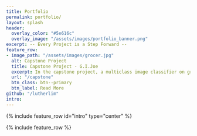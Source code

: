 ```yaml
---
title: Portfolio
permalink: portfolio/
layout: splash
header:
  overlay_color: "#5e616c"
  overlay_image: "/assets/images/portfolio_banner.png"
excerpt: -- Every Project is a Step Forward --
feature_row:
- image_path: "/assets/images/grocer.jpg"
  alt: Capstone Project
  title: Capstone Project - G.I.Joe
  excerpt: In the capstone project, a multiclass image classifier on groceries is built. The outputs of the classifier can be used to drive customer satisfaction and business revenue via delivery of value added services.
  url: "/capstone"
  btn_class: btn--primary
  btn_label: Read More
github: "/lutherlim"
intro: 
---
```


{% include feature_row id="intro" type="center" %}

{% include feature_row %}
